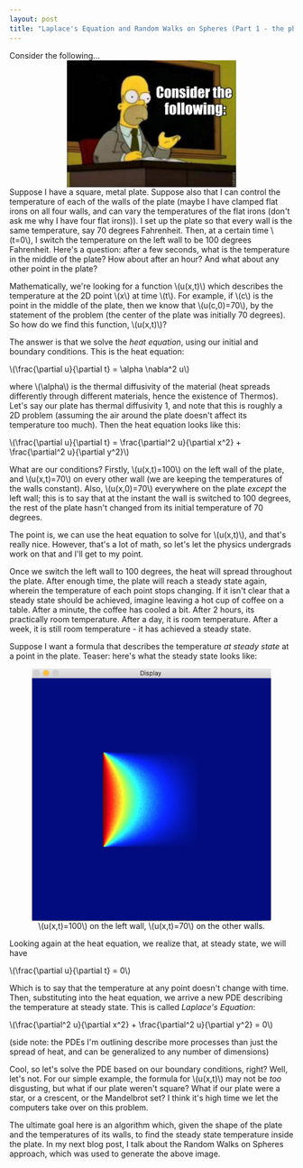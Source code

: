 ```yaml
---
layout: post
title: "Laplace's Equation and Random Walks on Spheres (Part 1 - the physics)"
---
```


<script type="text/javascript"
    src="http://cdn.mathjax.org/mathjax/latest/MathJax.js?config=TeX-AMS-MML_HTMLorMML">
</script>

Consider the following...
<img style="margin:0px auto;display:block;width:300px;" src="/images/kak/consider.jpg" />
Suppose I have a square, metal plate. Suppose also that I can control the temperature of each of the walls of the plate (maybe I have clamped flat irons on all four walls, and can vary the temperatures of the flat irons (don't ask me why I have four flat irons)). I set up the plate so that every wall is the same temperature, say 70 degrees Fahrenheit. Then, at a certain time \\(t=0\\), I switch the temperature on the left wall to be 100 degrees Fahrenheit. Here's a question: after a few seconds, what is the temperature in the middle of the plate? How about after an hour? And what about any other point in the plate?

Mathematically, we're looking for a function \\(u(x,t)\\) which describes the temperature at the 2D point \\(x\\) at time \\(t\\). For example, if \\(c\\) is the point in the middle of the plate, then we know that \\(u(c,0)=70\\), by the statement of the problem (the center of the plate was initially 70 degrees). So how do we find this function, \\(u(x,t)\\)?

The answer is that we solve the *heat equation*, using our initial and boundary conditions. This is the heat equation:

\\(\frac{\partial u}{\partial t} = \alpha \nabla^2 u\\)

where \\(\alpha\\) is the thermal diffusivity of the material (heat spreads differently through different materials, hence the existence of Thermos). Let's say our plate has thermal diffusivity 1, and note that this is roughly a 2D problem (assuming the air around the plate doesn't affect its temperature too much). Then the heat equation looks like this:

\\(\frac{\partial u}{\partial t} = \frac{\partial^2 u}{\partial x^2} + \frac{\partial^2 u}{\partial y^2}\\)

What are our conditions? Firstly, \\(u(x,t)=100\\) on the left wall of the plate, and \\(u(x,t)=70\\) on every other wall (we are keeping the temperatures of the walls constant). Also, \\(u(x,0)=70\\) everywhere on the plate *except* the left wall; this is to say that at the instant the wall is switched to 100 degrees, the rest of the plate hasn't changed from its initial temperature of 70 degrees.

The point is, we can use the heat equation to solve for \\(u(x,t)\\), and that's really nice. However, that's a lot of math, so let's let the physics undergrads work on that and I'll get to my point. 

Once we switch the left wall to 100 degrees, the heat will spread throughout the plate. After enough time, the plate will reach a steady state again, wherein the temperature of each point stops changing. If it isn't clear that a steady state should be achieved, imagine leaving a hot cup of coffee on a table. After a minute, the coffee has cooled a bit. After 2 hours, its practically room temperature. After a day, it is room temperature. After a week, it is still room temperature - it has achieved a steady state. 

Suppose I want a formula that describes the temperature *at steady state* at a point in the plate. Teaser: here's what the steady state looks like:
<figure>
<a href="/images/kak/square1.png">
<img style="margin:0px auto;display:block;width:600px;" src="/images/kak/square1.png" />
</a>
<figcaption style="text-align:center" >\(u(x,t)=100\) on the left wall,  \(u(x,t)=70\) on the other walls.</figcaption>
</figure>


Looking again at the heat equation, we realize that, at steady state, we will have 

\\(\frac{\partial u}{\partial t} = 0\\)

Which is to say that the temperature at any point doesn't change with time. Then, substituting into the heat equation, we arrive a new PDE describing the temperature at steady state. This is called *Laplace's Equation*:

\\(\frac{\partial^2 u}{\partial x^2} + \frac{\partial^2 u}{\partial y^2} = 0\\)

(side note: the PDEs I'm outlining describe more processes than just the spread of heat, and can be generalized to any number of dimensions)

Cool, so let's solve the PDE  based on our boundary conditions, right? Well, let's not. For our simple example, the formula for \\(u(x,t)\\) may not be *too* disgusting, but what if our plate weren't square? What if our plate were a star, or a crescent, or the Mandelbrot set? I think it's high time we let the computers take over on this problem. 

The ultimate goal here is an algorithm which, given the shape of the plate and the temperatures of its walls, to find the steady state temperature inside the plate. In my next blog post, I talk about the Random Walks on Spheres approach, which was used to generate the above image. 
